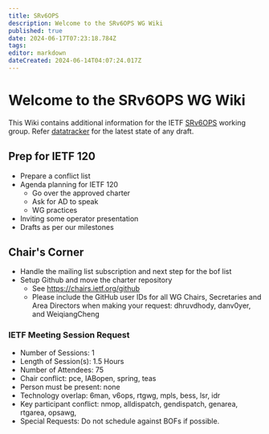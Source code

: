 ```yaml
---
title: SRv6OPS
description: Welcome to the SRv6OPS WG Wiki
published: true
date: 2024-06-17T07:23:18.784Z
tags: 
editor: markdown
dateCreated: 2024-06-14T04:07:24.017Z
---
```


# Welcome to the SRv6OPS WG Wiki

This Wiki contains additional information for the IETF [SRv6OPS](https://datatracker.ietf.org/wg/srv6ops/about/) working group. Refer [datatracker](https://datatracker.ietf.org/wg/srv6ops/documents/) for the latest state of any draft. 

## Prep for IETF 120

- Prepare a conflict list
- Agenda planning for IETF 120
	- Go over the approved charter
  - Ask for AD to speak
  - WG practices
- Inviting some operator presentation
- Drafts as per our milestones

## Chair's Corner

- Handle the mailing list subscription and next step for the bof list
- Setup Github and move the charter repository
	- See https://chairs.ietf.org/github
  - Please include the GitHub user IDs for all WG Chairs, Secretaries and Area Directors when making your request:  dhruvdhody, danv0yer, and WeiqiangCheng 

### IETF Meeting Session Request
* Number of Sessions: 1
* Length of Session(s): 1.5 Hours
* Number of Attendees: 75
* Chair conflict: pce, IABopen, spring, teas
* Person must be present: none
* Technology overlap: 6man, v6ops, rtgwg, mpls, bess, lsr, idr
* Key participant conflict: nmop, alldispatch, gendispatch, genarea, rtgarea, opsawg, 
* Special Requests: Do not schedule against BOFs if possible.